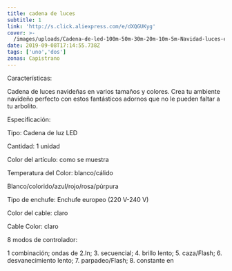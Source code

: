 ```yaml
---
title: cadena de luces
subtitle: 1
link: 'http://s.click.aliexpress.com/e/dXQGUKyg'
cover: >-
  /images/uploads/Cadena-de-led-100m-50m-30m-20m-10m-5m-Navidad-luces-enchufe-de-la-UE-de_cqcmud.jpg
date: 2019-09-08T17:14:55.738Z
tags: ['uno','dos']
zonas: Capistrano
---
```

Características:

Cadena de luces navideñas en varios tamaños y colores. Crea tu ambiente navideño perfecto con estos fantásticos adornos que no le pueden faltar a tu arbolito. 



Especificación:



Tipo: Cadena de luz LED



Cantidad: 1 unidad



Color del artículo: como se muestra



Temperatura del Color: blanco/cálido



Blanco/colorido/azul/rojo/rosa/púrpura



Tipo de enchufe: Enchufe europeo (220 V-240 V)



Color del cable: claro



Cable Color: claro



8 modos de controlador:



1 combinación; ondas de 2.In; 3. secuencial; 4. brillo lento; 5. caza/Flash; 6. desvanecimiento lento; 7. parpadeo/Flash; 8. constante en







